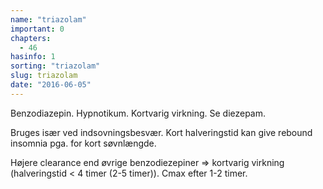 ```yaml
---
name: "triazolam"
important: 0
chapters:  
  - 46
hasinfo: 1
sorting: "triazolam"
slug: triazolam
date: "2016-06-05"
---
```


Benzodiazepin. Hypnotikum. Kortvarig virkning. Se diezepam.

Bruges især ved indsovningsbesvær. Kort halveringstid kan give rebound insomnia pga. for kort søvnlængde.

Højere clearance end øvrige benzodiezepiner => kortvarig virkning (halveringstid < 4 timer (2-5 timer)). Cmax efter 1-2 timer.
